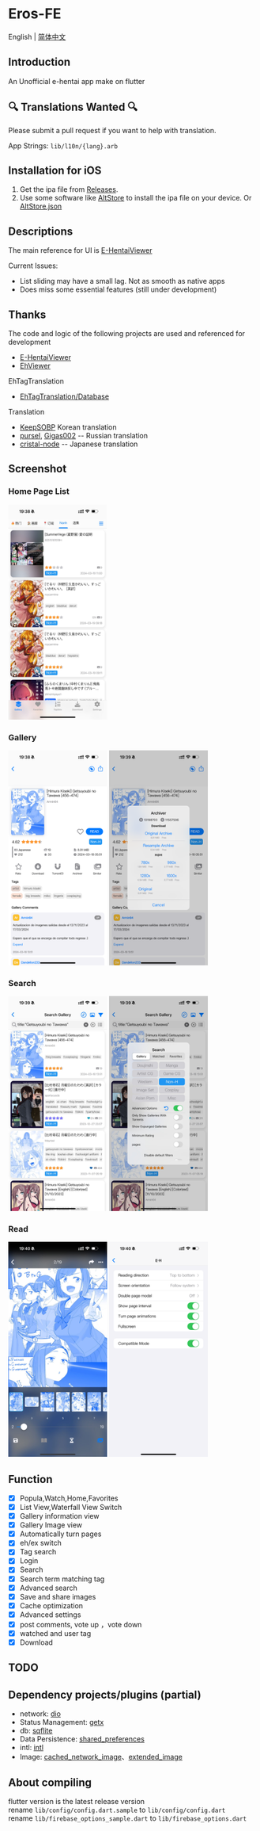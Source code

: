 # Eros-FE
English | [简体中文](https://github.com/honjow/Eros-FE/blob/master/README_cn.md)

## Introduction

An Unofficial e-hentai app make on flutter

## 🔍 Translations Wanted 🔍
Please submit a pull request if you want to help with translation.

App Strings: `lib/l10n/{lang}.arb`

## Installation for iOS
1. Get the ipa file from [Releases](https://github.com/honjow/Eros-FE/releases/latest).
2. Use some software like [AltStore](https://altstore.io) to install the ipa file on your device. Or [AltStore.json](https://config-feh.vercel.app/AltStore.json)

## Descriptions

The main reference for UI is [E-HentaiViewer](https://github.com/kayanouriko/E-HentaiViewer)

Current Issues:

- List sliding may have a small lag. Not as smooth as native apps
- Does miss some essential features (still under development)

## Thanks

The code and logic of the following projects are used and referenced for development

- [E-HentaiViewer](https://github.com/kayanouriko/E-HentaiViewer)
- [EhViewer](https://github.com/seven332/EhViewer)

EhTagTranslation

- [EhTagTranslation/Database](https://github.com/EhTagTranslation/Database)

Translation
- [KeepSOBP](https://github.com/KeepSOBP) Korean translation
- [pursel](https://github.com/pursel), [Gigas002](https://github.com/Gigas002) -- Russian translation
- [cristal-node](https://github.com/cristal-node) -- Japanese translation

## Screenshot

### Home Page List

<img width="200" src="./screenshot/home.png" >

### Gallery

<img width="200" src="./screenshot/gallery1.png" > <img width="200" src="./screenshot/gallery2.png" > 

### Search

<img width="200" src="./screenshot/search1.png" > <img width="200" src="./screenshot/search2.png" >

### Read

<img width="200" src="./screenshot/read1.png" > <img width="200" src="./screenshot/read2.png" >

## Function

- [x] Popula,Watch,Home,Favorites
- [x] List View,Waterfall View Switch
- [x] Gallery information view
- [x] Gallery Image view
- [x] Automatically turn pages
- [x] eh/ex switch
- [x] Tag search
- [x] Login
- [x] Search
- [x] Search term matching tag
- [x] Advanced search
- [x] Save and share images
- [x] Cache optimization
- [x] Advanced settings
- [x] post comments, vote up ，vote down
- [x] watched and user tag
- [x] Download

## TODO


## Dependency projects/plugins (partial)

- network: [dio](https://pub.dev/packages/dio)
- Status Management: [getx](https://pub.dev/packages/get)
- db: [sqflite](https://pub.dev/packages/sqflite)
- Data Persistence: [shared_preferences](https://pub.dev/packages/shared_preferences)
- intl: [intl](https://pub.dev/packages/intl)
- Image: [cached_network_image](https://pub.dev/packages/cached_network_image)、[extended_image](https://pub.dev/packages/extended_image)

## About compiling

flutter version is the latest release version \
rename `lib/config/config.dart.sample` to `lib/config/config.dart` \
rename `lib/firebase_options_sample.dart` to `lib/firebase_options.dart`
